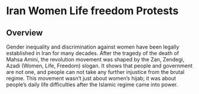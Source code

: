 # Iran Women Life freedom Protests


## Overview

Gender inequality and discrimination against women have been legally established in Iran for many decades. After the tragedy of the death of Mahsa Amini,
the revolution movement was shaped by the Zan, Zendegi, Azadi (Women, Life,
Freedom) slogan. It shows that people and government are not one, and people can
not take any further injustice from the brutal regime. This movement wasn’t just
about women’s hijab; it was about people’s daily life difficulties after the Islamic
regime came into power.
